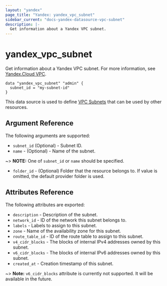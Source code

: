 ```yaml
---
layout: "yandex"
page_title: "Yandex: yandex_vpc_subnet"
sidebar_current: "docs-yandex-datasource-vpc-subnet"
description: |-
  Get information about a Yandex VPC subnet.
---
```


# yandex\_vpc\_subnet

Get information about a Yandex VPC subnet. For more information, see
[Yandex.Cloud VPC](https://cloud.yandex.com/docs/vpc/concepts/index).

```hcl
data "yandex_vpc_subnet" "admin" {
  subnet_id = "my-subnet-id"
}
```

This data source is used to define [VPC Subnets] that can be used by other resources.

## Argument Reference

The following arguments are supported:

* `subnet_id` (Optional) - Subnet ID.
* `name` - (Optional) - Name of the subnet. 

~> **NOTE:** One of `subnet_id` or `name` should be specified.

* `folder_id` - (Optional) Folder that the resource belongs to. If value is omitted, the default provider folder is used.

## Attributes Reference

The following attributes are exported:

* `description` - Description of the subnet.
* `network_id` - ID of the network this subnet belongs to.
* `labels` - Labels to assign to this subnet.
* `zone` - Name of the availability zone for this subnet.
* `route_table_id` - ID of the route table to assign to this subnet.
* `v4_cidr_blocks` - The blocks of internal IPv4 addresses owned by this subnet.
* `v6_cidr_blocks` - The blocks of internal IPv6 addresses owned by this subnet.
* `created_at` - Creation timestamp of this subnet.

~> **Note:** `v6_cidr_blocks` attribute is currently not supported. It will be available in the future.

[VPC Subnets]: https://cloud.yandex.com/docs/vpc/concepts/network#subnet

